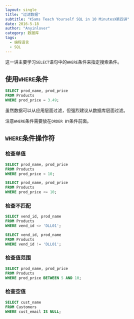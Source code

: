 ```yaml
---
layout: single
title: "过滤数据"
subtitle: "《Sams Teach Yourself SQL in 10 Minutes》第四讲"
date: 2016-5-18
author: "Anyinlover"
category: 数据库
tags:
  - 编程语言
  - SQL
---
```

这一讲主要学习`SELECT`语句中的`WHERE`条件来指定搜索条件。

## 使用`WHERE`条件

~~~sql
SELECT prod_name, prod_price
FROM Products
WHERE prod_price = 3.49;
~~~

虽然数据可以从应用层面过滤，但强烈建议从数据库层面过滤。

注意`WHERE`条件需要放在`ORDER BY`条件前面。

## `WHERE`条件操作符

### 检查单值

~~~sql
SELECT prod_name, prod_price
FROM Products
WHERE prod_price < 10;

SELECT prod_name, prod_price
FROM Products
WHERE prod_price <= 10;
~~~

### 检查不匹配

~~~sql
SELECT vend_id, prod_name
FROM Products
WHERE vend_id <> 'DLL01';

SELECT vend_id, prod_name
FROM Products
WHERE vend_id != 'DLL01';
~~~

### 检查值范围

~~~sql
SELECT prod_name, prod_price
FROM Products
WHERE prod_price BETWEEN 5 AND 10;
~~~

### 检查空值

~~~sql
SELECT cust_name
FROM Customers
WHERE cust_email IS NULL;
~~~

